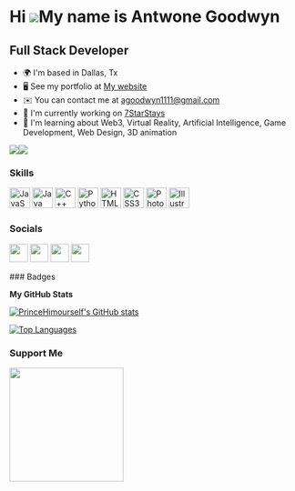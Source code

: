 Hi ![](https://user-images.githubusercontent.com/18350557/176309783-0785949b-9127-417c-8b55-ab5a4333674e.gif)My name is Antwone Goodwyn
=======================================================================================================================================

Full Stack Developer
--------------------

* 🌍  I'm based in Dallas, Tx
* 🖥️  See my portfolio at [My website](http://https://princehimourself.github.io/kingdom/)
* ✉️  You can contact me at [agoodwyn1111@gmail.com](mailto:agoodwyn1111@gmail.com)
* 🚀  I'm currently working on [7StarStays](http://https://princehimourself.github.io/7StarsStays/)
* 🧠  I'm learning about Web3, Virtual Reality, Artificial Intelligence, Game Development, Web Design, 3D animation

<a href="https://www.github.com/PrinceHimourself" target="_blank" rel="noreferrer"><img
src="https://img.shields.io/github/followers/PrinceHimourself?logo=github&style=for-the-badge&color=444e59&labelColor=000000" /></a><a href="https://www.twitch.tv/himourself" target="_blank" rel="noreferrer"><img
src="https://img.shields.io/twitch/status/himourself?logo=twitchsx&style=for-the-badge&color=444e59&labelColor=000000&label=TWITCH+STATUS" /></a>
### Skills

<p align="left">
<a href="https://developer.mozilla.org/en-US/docs/Web/JavaScript" target="_blank" rel="noreferrer"><img src="https://raw.githubusercontent.com/danielcranney/readme-generator/main/public/icons/skills/javascript-colored.svg" width="36" height="36" alt="JavaScript" /></a>
<a href="https://www.oracle.com/java/" target="_blank" rel="noreferrer"><img src="https://raw.githubusercontent.com/danielcranney/readme-generator/main/public/icons/skills/java-colored.svg" width="36" height="36" alt="Java" /></a>
<a href="https://docs.microsoft.com/en-us/cpp/?view=msvc-170" target="_blank" rel="noreferrer"><img src="https://raw.githubusercontent.com/danielcranney/readme-generator/main/public/icons/skills/cplusplus-colored.svg" width="36" height="36" alt="C++" /></a>
<a href="https://www.python.org/" target="_blank" rel="noreferrer"><img src="https://raw.githubusercontent.com/danielcranney/readme-generator/main/public/icons/skills/python-colored.svg" width="36" height="36" alt="Python" /></a>
<a href="https://developer.mozilla.org/en-US/docs/Glossary/HTML5" target="_blank" rel="noreferrer"><img src="https://raw.githubusercontent.com/danielcranney/readme-generator/main/public/icons/skills/html5-colored.svg" width="36" height="36" alt="HTML5" /></a>
<a href="https://www.w3.org/TR/CSS/#css" target="_blank" rel="noreferrer"><img src="https://raw.githubusercontent.com/danielcranney/readme-generator/main/public/icons/skills/css3-colored.svg" width="36" height="36" alt="CSS3" /></a>
<a href="https://www.adobe.com/uk/products/photoshop.html" target="_blank" rel="noreferrer"><img src="https://raw.githubusercontent.com/danielcranney/readme-generator/main/public/icons/skills/photoshop-colored.svg" width="36" height="36" alt="Photoshop" /></a>
<a href="adobe.com/uk/products/illustrator.html" target="_blank" rel="noreferrer"><img src="https://raw.githubusercontent.com/danielcranney/readme-generator/main/public/icons/skills/illustrator-colored.svg" width="36" height="36" alt="Illustrator" /></a>
</p>

### Socials

<p align="left"> <a href="https://www.github.com/PrinceHimourself" target="_blank" rel="noreferrer"><img src="https://raw.githubusercontent.com/danielcranney/readme-generator/main/public/icons/socials/github.svg" width="32" height="32" /></a> <a href="http://www.medium.com/@agoodwyn1111" target="_blank" rel="noreferrer"><img src="https://raw.githubusercontent.com/danielcranney/readme-generator/main/public/icons/socials/medium.svg" width="32" height="32" /></a> <a href="https://www.stackoverflow.com/users/18478083/antwone-goodwyn" target="_blank" rel="noreferrer"><img src="https://raw.githubusercontent.com/danielcranney/readme-generator/main/public/icons/socials/stackoverflow.svg" width="32" height="32" /></a> <a href="https://www.twitch.tv/himourself" target="_blank" rel="noreferrer"><img src="https://raw.githubusercontent.com/danielcranney/readme-generator/main/public/icons/socials/twitch.svg" width="32" height="32" /></a></p>
### Badges

<b>My GitHub Stats</b>

<a href="http://www.github.com/PrinceHimourself"><img src="https://github-readme-stats.vercel.app/api?username=PrinceHimourself&show_icons=true&hide=&count_private=true&title_color=64748b&text_color=ef4444&icon_color=444e59&bg_color=000000&hide_border=true&show_icons=true" alt="PrinceHimourself's GitHub stats" /></a>

<a href="https://github.com/PrinceHimourself" align="left"><img src="https://github-readme-stats.vercel.app/api/top-langs/?username=PrinceHimourself&langs_count=10&title_color=64748b&text_color=ef4444&icon_color=444e59&bg_color=000000&hide_border=true&locale=en&custom_title=Top%20%Languages" alt="Top Languages" /></a>

### Support Me

<a href="https://www.buymeacoffee.com/Prince777"><img src="https://cdn.buymeacoffee.com/buttons/v2/default-yellow.png" width="200" /></a>
